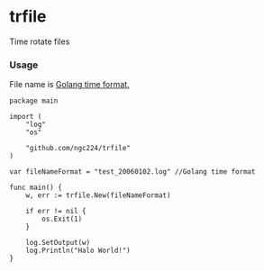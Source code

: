 # trfile
Time rotate files

### Usage
File name is [Golang time format.](<https://golang.org/src/time/format.go>)

```
package main

import (
	"log"
	"os"

	"github.com/ngc224/trfile"
)

var fileNameFormat = "test_20060102.log" //Golang time format

func main() {
	w, err := trfile.New(fileNameFormat)

	if err != nil {
		os.Exit(1)
	}

	log.SetOutput(w)
	log.Println("Halo World!")
}
```